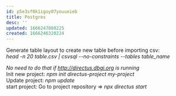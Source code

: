 ```yaml
---
id: p5e3sf0k1igoy07youueieb
title: Postgres
desc: ''
updated: 1666247080225
created: 1666246320224
---
```


Generate table layout to create new table before importing csv:    
*head -n 20 table.csv | csvsql --no-constraints --tables table_name* 



*No need to do that if http://directus.dbgi.org is running*    
Init new project: *npm init directus-project my-project*    
Update project: *npm update*     
start project: Go to project repository => *npx directus start*  